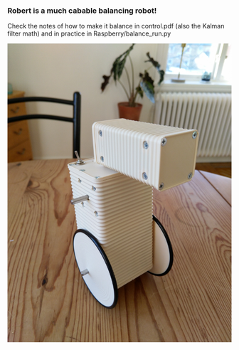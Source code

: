 ### Robert is a much cabable balancing robot!

Check the notes of how to make it balance in control.pdf (also the Kalman filter math) and in practice in Raspberry/balance_run.py

![alt text](https://github.com/topiko/bBot/blob/master/ropsu.jpg)
